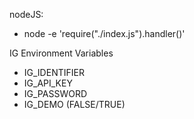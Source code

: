 nodeJS:

- node -e 'require("./index.js").handler()'

IG Environment Variables

- IG_IDENTIFIER
- IG_API_KEY
- IG_PASSWORD
- IG_DEMO (FALSE/TRUE)
